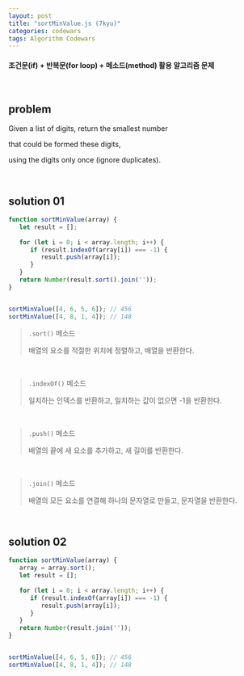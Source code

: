 ```yaml
---
layout: post
title: "sortMinValue.js (7kyu)"
categories: codewars
tags: Algorithm Codewars
---
```


#### 조건문(if) + 반복문(for loop) + 메소드(method) 활용 알고리즘 문제

<br>

## problem

Given a list of digits, return the smallest number

that could be formed these digits,

using the digits only once (ignore duplicates).

<br>

## solution 01

```javascript
function sortMinValue(array) {
   let result = [];
   
   for (let i = 0; i < array.length; i++) {
      if (result.indexOf(array[i]) === -1) {
         result.push(array[i]);
      }
   }
   return Number(result.sort().join(''));
}


sortMinValue([4, 6, 5, 6]);	// 456
sortMinValue([4, 8, 1, 4]);	// 148
```

> `.sort()` 메소드
>
> 배열의 요소를 적절한 위치에 정렬하고, 배열을 반환한다.

<br>

> `.indexOf()` 메소드
>
> 일치하는 인덱스를 반환하고, 일치하는 값이 없으면 -1을 반환한다.

<br>

> `.push()` 메소드
>
> 배열의 끝에 새 요소를 추가하고, 새 길이를 반환한다.

<br>

> `.join()` 메소드
>
> 배열의 모든 요소를 연결해 하나의 문자열로 만들고, 문자열을 반환한다.

<br>

## solution 02

```javascript
function sortMinValue(array) {
   array = array.sort();
   let result = [];
   
   for (let i = 0; i < array.length; i++) {
      if (result.indexOf(array[i]) === -1) {
         result.push(array[i]);
      }
   }
   return Number(result.join(''));
}


sortMinValue([4, 6, 5, 6]);	// 456
sortMinValue([4, 8, 1, 4]);	// 148
```

